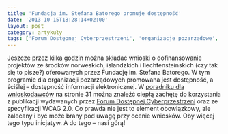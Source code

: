 ```yaml
---
title: 'Fundacja im. Stefana Batorego promuje dostępność'
date: '2013-10-15T18:28:14+02:00'
layout: post
category: artykuły
tags: ['Forum Dostępnej Cyberprzestrzeni', 'organizacje pozarządowe', 'Fundacja im Stefana Batorego']
---
```


Jeszcze przez kilka godzin można składać wnioski o dofinansowanie projektów ze środków norweskich, islandzkich i liechtensteińskich (czy tak się to pisze?) oferowanych przez Fundację im. Stefana Batorego. W tym programie dla organizacji pozarządowych promowana jest dostępność, a ściślej – dostępność informacji elektronicznej. W [poradniku dla wnioskodawców](http://www.ngofund.org.pl/wp-content/uploads/2013/08/Podrecznik_14-08.pdf) na stronie 31 można znaleźć ciepłą zachętę do korzystania z publikacji wydawanych przez [Forum Dostępnej Cyberprzestrzeni](http://fdc.org.pl) oraz ze specyfikacji WCAG 2.0. Co prawda nie jest to element obowiązkowy, ale zalecany i być może brany pod uwagę przy ocenie wniosków. Oby więcej tego typu inicjatyw. A do tego – nasi górą!
